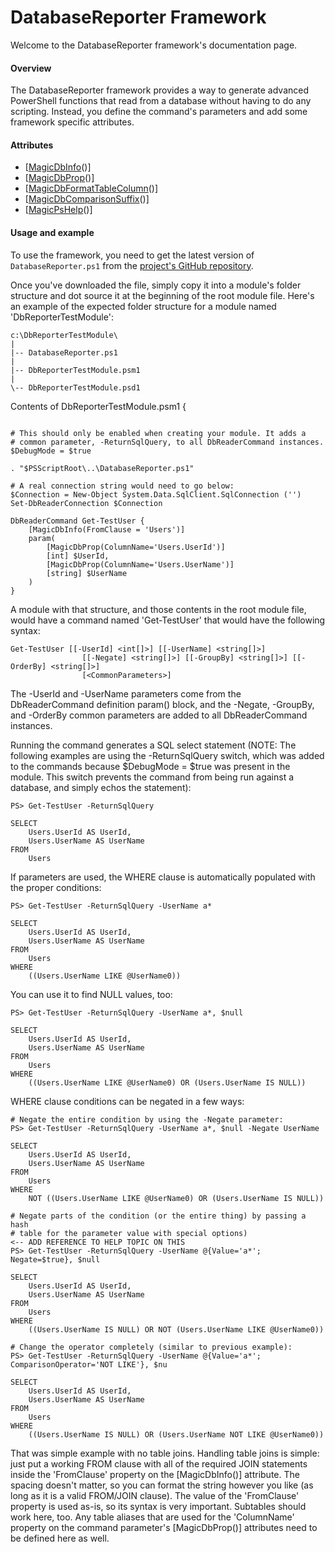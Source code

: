 # DatabaseReporter Framework

Welcome to the DatabaseReporter framework's documentation page.

#### Overview

The DatabaseReporter framework provides a way to generate advanced PowerShell functions that read from a database without having to do any scripting. Instead, you define the command's parameters and add some framework specific attributes.

#### Attributes
* [[MagicDbInfo](MagicDbInfo.md)()]
* [[MagicDbProp](MagicDbPropAttribute.md)()]
* [[MagicDbFormatTableColumn](MagicDbFormatTableColumnAttribute.md)()]
* [[MagicDbComparisonSuffix](MagicDbComparisonSuffixAttribute.md)()]
* [[MagicPsHelp](MagicPsHelpAttribute.md)()]

#### Usage and example
To use the framework, you need to get the latest version of ```DatabaseReporter.ps1``` from the [project's GitHub repository](https://github.com/rohnedwards/DatabaseReporter).

Once you've downloaded the file, simply copy it into a module's folder structure and dot source it at the beginning of the root module file. Here's an example of the expected folder structure for a module named 'DbReporterTestModule':
```
c:\DbReporterTestModule\
|
|-- DatabaseReporter.ps1
|
|-- DbReporterTestModule.psm1
|
\-- DbReporterTestModule.psd1
```        

Contents of DbReporterTestModule.psm1 {
```

# This should only be enabled when creating your module. It adds a
# common parameter, -ReturnSqlQuery, to all DbReaderCommand instances.
$DebugMode = $true

. "$PSScriptRoot\..\DatabaseReporter.ps1"

# A real connection string would need to go below:
$Connection = New-Object System.Data.SqlClient.SqlConnection ('')
Set-DbReaderConnection $Connection

DbReaderCommand Get-TestUser {
    [MagicDbInfo(FromClause = 'Users')]
    param(
        [MagicDbProp(ColumnName='Users.UserId')]
        [int] $UserId,
        [MagicDbProp(ColumnName='Users.UserName')]
        [string] $UserName
    )
}
```

A module with that structure, and those contents in the root module file, would have a command named 'Get-TestUser' that would have the following syntax:
```
Get-TestUser [[-UserId] <int[]>] [[-UserName] <string[]>] 
                [[-Negate] <string[]>] [[-GroupBy] <string[]>] [[-OrderBy] <string[]>] 
                [<CommonParameters>]
```

The -UserId and -UserName parameters come from the DbReaderCommand definition param() block, and the -Negate, -GroupBy, and -OrderBy common parameters are added to all DbReaderCommand instances.

Running the command generates a SQL select statement (NOTE: The following examples are using the -ReturnSqlQuery switch, which was added to the commands because $DebugMode = $true was present in the module. This switch prevents the command from being run against a database, and simply echos the statement):

```
PS> Get-TestUser -ReturnSqlQuery

SELECT
    Users.UserId AS UserId,
    Users.UserName AS UserName
FROM
    Users
```

If parameters are used, the WHERE clause is automatically populated with the proper conditions:
```
PS> Get-TestUser -ReturnSqlQuery -UserName a*

SELECT
    Users.UserId AS UserId,
    Users.UserName AS UserName
FROM
    Users
WHERE
    ((Users.UserName LIKE @UserName0))
```

You can use it to find NULL values, too:
```
PS> Get-TestUser -ReturnSqlQuery -UserName a*, $null

SELECT
    Users.UserId AS UserId,
    Users.UserName AS UserName
FROM
    Users
WHERE
    ((Users.UserName LIKE @UserName0) OR (Users.UserName IS NULL))
```

WHERE clause conditions can be negated in a few ways:
```
# Negate the entire condition by using the -Negate parameter:
PS> Get-TestUser -ReturnSqlQuery -UserName a*, $null -Negate UserName

SELECT
    Users.UserId AS UserId,
    Users.UserName AS UserName
FROM
    Users
WHERE
    NOT ((Users.UserName LIKE @UserName0) OR (Users.UserName IS NULL))

# Negate parts of the condition (or the entire thing) by passing a hash
# table for the parameter value with special options)                                <-- ADD REFERENCE TO HELP TOPIC ON THIS
PS> Get-TestUser -ReturnSqlQuery -UserName @{Value='a*'; Negate=$true}, $null

SELECT
    Users.UserId AS UserId,
    Users.UserName AS UserName
FROM
    Users
WHERE
    ((Users.UserName IS NULL) OR NOT (Users.UserName LIKE @UserName0))

# Change the operator completely (similar to previous example):
PS> Get-TestUser -ReturnSqlQuery -UserName @{Value='a*'; ComparisonOperator='NOT LIKE'}, $nu

SELECT
    Users.UserId AS UserId,
    Users.UserName AS UserName
FROM
    Users
WHERE
    ((Users.UserName IS NULL) OR (Users.UserName NOT LIKE @UserName0))
```

That was simple example with no table joins. Handling table joins is simple: just put a working FROM clause with all of the required JOIN statements inside the 'FromClause' property on the [MagicDbInfo()] attribute. The spacing doesn't matter, so you can format the string however you like (as long as it is a valid FROM/JOIN clause). The value of the 'FromClause' property is used as-is, so its syntax is very important. Subtables should work here, too. Any table aliases that are used for the 'ColumnName' property on the command parameter's [MagicDbProp()] attributes need to be defined here as well.